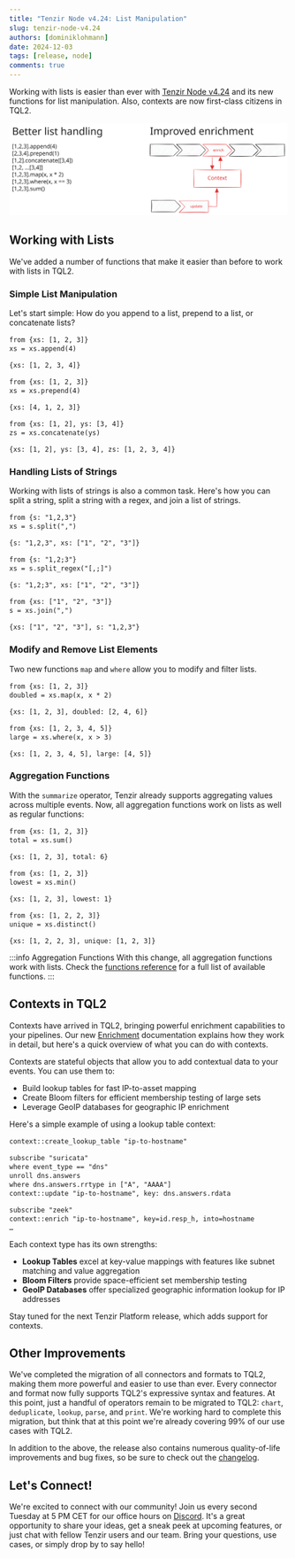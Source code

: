 ```yaml
---
title: "Tenzir Node v4.24: List Manipulation"
slug: tenzir-node-v4.24
authors: [dominiklohmann]
date: 2024-12-03
tags: [release, node]
comments: true
---
```


Working with lists is easier than ever with [Tenzir Node v4.24][github-release]
and its new functions for list manipulation. Also, contexts are now first-class
citizens in TQL2.

![Tenzir Node v4.24](tenzir-node-v4.24.svg)

[github-release]: https://github.com/tenzir/tenzir/releases/tag/v4.24.0

<!-- truncate -->

## Working with Lists

We've added a number of functions that make it easier than before to work with
lists in TQL2.

### Simple List Manipulation

Let's start simple: How do you append to a list, prepend to a list, or concatenate lists?

```tql title="Append to a list"
from {xs: [1, 2, 3]}
xs = xs.append(4)
```

```tql
{xs: [1, 2, 3, 4]}
```

```tql title="Prepend to a list"
from {xs: [1, 2, 3]}
xs = xs.prepend(4)
```

```tql
{xs: [4, 1, 2, 3]}
```

```tql title="Concatenate lists"
from {xs: [1, 2], ys: [3, 4]}
zs = xs.concatenate(ys)
```

```tql
{xs: [1, 2], ys: [3, 4], zs: [1, 2, 3, 4]}
```

### Handling Lists of Strings

Working with lists of strings is also a common task. Here's how you can split a
string, split a string with a regex, and join a list of strings.

```tql title="Split a string"
from {s: "1,2,3"}
xs = s.split(",")
```

```tql
{s: "1,2,3", xs: ["1", "2", "3"]}
```

```tql title="Split a string with a regex"
from {s: "1,2;3"}
xs = s.split_regex("[,;]")
```

```tql
{s: "1,2;3", xs: ["1", "2", "3"]}
```

```tql title="Join a list"
from {xs: ["1", "2", "3"]}
s = xs.join(",")
```

```tql
{xs: ["1", "2", "3"], s: "1,2,3"}
```

### Modify and Remove List Elements

Two new functions `map` and `where` allow you to modify and filter lists.

```tql title="Modify list elements"
from {xs: [1, 2, 3]}
doubled = xs.map(x, x * 2)
```

```tql
{xs: [1, 2, 3], doubled: [2, 4, 6]}
```

```tql title="Remove list elements"
from {xs: [1, 2, 3, 4, 5]}
large = xs.where(x, x > 3)
```

```tql
{xs: [1, 2, 3, 4, 5], large: [4, 5]}
```

### Aggregation Functions

With the `summarize` operator, Tenzir already supports aggregating values across
multiple events. Now, all aggregation functions work on lists as well as regular
functions:

```tql title="Sum of a list"
from {xs: [1, 2, 3]}
total = xs.sum()
```

```tql
{xs: [1, 2, 3], total: 6}
```

```tql title="Minimum of a list"
from {xs: [1, 2, 3]}
lowest = xs.min()
```

```tql
{xs: [1, 2, 3], lowest: 1}
```

```tql title="Distinct values in a list"
from {xs: [1, 2, 2, 3]}
unique = xs.distinct()
```

```tql
{xs: [1, 2, 2, 3], unique: [1, 2, 3]}
```

:::info Aggregation Functions
With this change, all aggregation functions work with lists. Check the
[functions reference](/tql2/functions#aggregation) for a full list of available
functions.
:::

## Contexts in TQL2

Contexts have arrived in TQL2, bringing powerful enrichment capabilities to your
pipelines. Our new [Enrichment](/next/enrichment) documentation explains how
they work in detail, but here's a quick overview of what you can do with
contexts.

Contexts are stateful objects that allow you to add contextual data to your
events. You can use them to:

- Build lookup tables for fast IP-to-asset mapping
- Create Bloom filters for efficient membership testing of large sets
- Leverage GeoIP databases for geographic IP enrichment

Here's a simple example of using a lookup table context:

```tql title="Create a lookup table context"
context::create_lookup_table "ip-to-hostname"
```

```tql title="Populate lookup table with data"
subscribe "suricata"
where event_type == "dns"
unroll dns.answers
where dns.answers.rrtype in ["A", "AAAA"]
context::update "ip-to-hostname", key: dns.answers.rdata
```

```tql title="Enrich other data with context"
subscribe "zeek"
context::enrich "ip-to-hostname", key=id.resp_h, into=hostname
…
```

Each context type has its own strengths:

- **Lookup Tables** excel at key-value mappings with features like subnet
  matching and value aggregation
- **Bloom Filters** provide space-efficient set membership testing
- **GeoIP Databases** offer specialized geographic information lookup for IP
  addresses

Stay tuned for the next Tenzir Platform release, which adds support for
contexts.

## Other Improvements

We've completed the migration of all connectors and formats to TQL2, making them
more powerful and easier to use than ever. Every connector and format now fully
supports TQL2's expressive syntax and features. At this point, just a handful of
operators remain to be migrated to TQL2: `chart`, `deduplicate`, `lookup`,
`parse`, and `print`. We're working hard to complete this migration, but think
that at this point we're already covering 99% of our use cases with TQL2.

In addition to the above, the release also contains numerous quality-of-life
improvements and bug fixes, so be sure to check out the [changelog][changelog].

## Let's Connect!

We're excited to connect with our community! Join us every second Tuesday at 5
PM CET for our office hours on [Discord][discord]. It's a great opportunity to
share your ideas, get a sneak peek at upcoming features, or just chat with
fellow Tenzir users and our team. Bring your questions, use cases, or simply
drop by to say hello!

[discord]: /discord
[changelog]: /changelog#v4240
